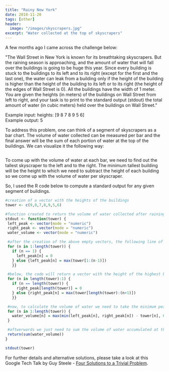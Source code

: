 ```yaml
---
title: "Rainy New York"
date: 2018-11-20
tags: [other]
header:
  image: "/images/skyscrapers.jpg"
excerpt: "Water collected at the top of skyscrapers"
---
```


A few months ago I came across the challenge below:

"The Wall Street in New York is known for its breathtaking skyscrapers. But the raining season is approaching, and the amount of water that will fall over the buildings is going to be huge this year.
Since every building is stuck to the buildings to its left and to its right (except for the first and the last one), the water can leak from a building only if the height of the building is higher than the height of the building to its left or to its right (the height of the edges of Wall Street is 0).
All the buildings have the width of 1 meter. You are given the heights (in meters) of the buildings on Wall Street from left to right, and your task is to print to the standard output (stdout) the total amount of water (in cubic meters) held over the buildings on Wall Street."

Example input: heights: [9 8 7 8 9 5 6]  
Example output: 5

To address this problem, one can think of a segment of skyscrapers as a bar chart. The volume of water collected can be measured per bar and the final answer will be the sum of each portion of water at the top of the buildings. We can visualize it the following way:

<img src="{{ site.url }}{{ site.baseurl }}/images/skywater.jpg" alt="">

To come up with the volume of water at each bar, we need to find out the tallest skyscraper to the left and to the right. The minimum tallest building will be the height to which we need to subtract the height of each building so we come up with the volume of water per skyscraper.


So, I used the R code below to compute a standard output for any given segment of buildings.

```r
#creation of a vector with the heights of the buildings
tower <- c(9,8,7,8,9,5,6)

#function created to return the volume of water collected after raining, given the height of each building
stdout <- function(tower) {
 left_peak <- vector(mode = "numeric")
 right_peak <- vector(mode = "numeric")
 water_volume <- vector(mode = "numeric")

 #after the creation of the above empty vectors, the following line of code will return a vector with the height of the highest building on the left hand side of each position (starting with a 0)   
 for (n in 1:length(tower)) {
   if (n == 1) {
     left_peak[n] = 0
   } else {left_peak[n] = max(tower[1:(n-1)])
   }}

 #below, the code will return a vector with the height of the highest building on the right hand side of each position (starting with a 0)   
 for (n in length(tower):1) {
   if (n == length(tower)) {
     right_peak[length(tower)] = 0
   } else {right_peak[n] = max(tower[length(tower):(n+1)])
   }}

 #now, to calculate the volume of water we need to take the minimum peak between the left and right hand sides and subtract the tower height at each position. If the tower height is higher than the minimum peak, then no water will be collected.
 for (n in 1:length(tower)) {
   water_volume[n] = max(min(left_peak[n], right_peak[n]) - tower[n], 0)
 }

 #aftwerwards we just need to sum the volume of water accumulated at the top of each building
 return(sum(water_volume))
}

stdout(tower)
```



For further details and alternative solutions, please take a look at this Google Tech Talk by Guy Steele - [Four Solutions to a Trivial Problem](https://youtu.be/ftcIcn8AmSY?t=536).
